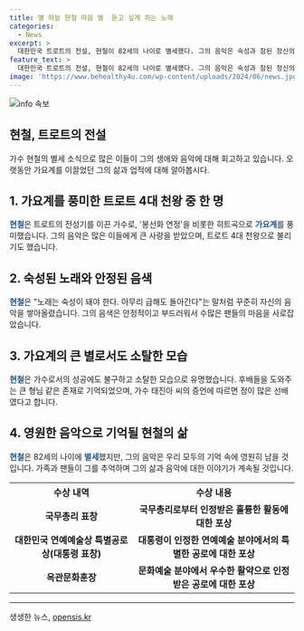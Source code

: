 ```yaml
---
title: 별 하늘 현철 마음 별  듣고 싶게 하는 노래
categories:
  - News
excerpt: >
  대한민국 트로트의 전설, 현철이 82세의 나이로 별세했다. 그의 음악은 숙성과 참된 정신의 표본으로 남았다. 40세에 히트곡을 낸 그는 트로트계의 최고가 되었고, 소탈하면서도 따뜻한 성품으로 많은 이들에게 사랑받았다. 그의 가족들과 유명 가수들은 그를 떠나는 것에 안타깝다는 마음을 전하며 그의 헌신을 기억할 것이다.
feature_text: >
  대한민국 트로트의 전설, 현철이 82세의 나이로 별세했다. 그의 음악은 숙성과 참된 정신의 표본으로 남았다. 40세에 히트곡을 낸 그는 트로트계의 최고가 되었고, 소탈하면서도 따뜻한 성품으로 많은 이들에게 사랑받았다. 그의 가족들과 유명 가수들은 그를 떠나는 것에 안타깝다는 마음을 전하며 그의 헌신을 기억할 것이다.
image: 'https://www.behealthy4u.com/wp-content/uploads/2024/06/news.jpg'
---
```


<p><img src="https://www.behealthy4u.com/wp-content/uploads/2024/06/news.jpg" alt="info 속보" /></p>

<h2>현철, 트로트의 전설</h2>

<p data-ke-size="size16">가수 현철의 별세 소식으로 많은 이들이 그의 생애와 음악에 대해 회고하고 있습니다. 오랫동안 가요계를 이끌었던 그의 삶과 업적에 대해 알아봅시다.</p>

<h2>1. 가요계를 풍미한 트로트 4대 천왕 중 한 명</h2>

<p><b><span style="color: #1a5490;">현철</span></b>은 트로트의 전성기를 이끈 가수로, '봉선화 연정'을 비롯한 히트곡으로 <b><span style="color: #1a5490;">가요계</span></b>를 풍미했습니다. 그의 음악은 많은 이들에게 큰 사랑을 받았으며, 트로트 4대 천왕으로 불리기도 했습니다.</p>

<h2>2. 숙성된 노래와 안정된 음색</h2>

<p><b><span style="color: #1a5490;">현철</span></b>은 "노래는 숙성이 돼야 한다. 아무리 급해도 돌아간다"는 말처럼 꾸준히 자신의 음악을 쌓아올렸습니다. 그의 음색은 안정적이고 부드러워서 수많은 팬들의 마음을 사로잡았습니다.</p>

<h2>3. 가요계의 큰 별로서도 소탈한 모습</h2>

<p><b><span style="color: #1a5490;">현철</span></b>은 가수로서의 성공에도 불구하고 소탈한 모습으로 유명했습니다. 후배들을 도와주는 큰 형님 같은 존재로 기억되었으며, 가수 태진아 씨의 증언에 따르면 정이 많은 선배였다고 합니다.</p>

<h2>4. 영원한 음악으로 기억될 현철의 삶</h2>

<p><b><span style="color: #1a5490;">현철</span></b>은 82세의 나이에 <b><span style="color: #1a5490;">별세</span></b>했지만, 그의 음악은 우리 모두의 기억 속에 영원히 남을 것입니다. 가족과 팬들이 그를 추억하며 그의 삶과 음악에 대한 이야기가 계속될 것입니다.</p>

<table>
    <tr>
        <th>수상 내역</th>
        <th>수상 내용</th>
    </tr>
    <tr>
        <td style="text-align: center; height: 17px;"><b>국무총리 표창</b></td>
        <td style="text-align: center; height: 17px;"><b>국무총리로부터 인정받은 훌륭한 활동에 대한 포상</b></td>
    </tr>
    <tr>
        <td style="text-align: center; height: 17px;"><b>대한민국 연예예술상 특별공로상(대통령 표창)</b></td>
        <td style="text-align: center; height: 17px;"><b>대통령이 인정한 연예예술 분야에서의 특별한 공로에 대한 포상</b></td>
    </tr>
    <tr>
        <td style="text-align: center; height: 17px;"><b>옥관문화훈장</b></td>
        <td style="text-align: center; height: 17px;"><b>문화예술 분야에서 우수한 활약으로 인정받은 공로에 대한 포상</b></td>
    </tr>
</table>

<p data-ke-size="size16"></p>

<hr>

<p data-ke-size="size16"></p>
생생한 뉴스, <a href="https://opensis.kr" rel="dofollow">opensis.kr</a>


